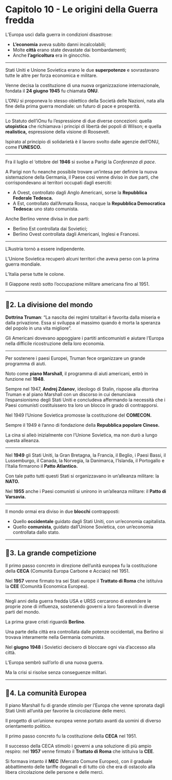 # Capitolo 10 - Le origini della Guerra fredda

L’Europa uscì dalla guerra in condizioni disastrose:

- **L’economia** aveva subito danni incalcolabili;
- Molte **città** erano state devastate dai bombardamenti;
- Anche **l’agricoltura** era in ginocchio.

---

Stati Uniti e Unione Sovietica erano le due **superpotenze** e sovrastavano tutte le altre per forza economica e militare.

Venne decisa la costituzione di una nuova organizzazione internazionale, fondata il **24 giugno 1945** fu chiamata **ONU**.

L’ONU si proponeva lo stesso obiettico della Società delle Nazioni, nata alla fine della prima guerra mondiale: un futuro di pace e prosperità.

---

Lo Statuto dell’ìOnu fu l’espressione di due diverse concezioni: quella **utopistica** che richiamava i principi di libertà dei popoli di Wilson; e quella **realistica,** espressione della visione di Roosevelt.

Ispirato al principio di solidarietà è il lavoro svolto dalle agenzie dell’ONU, come **l’UNESCO.**

---

Fra il luglio el ‘ottobre del **1946** si svolse a Parigi la *Conferenza di pace*.

A Parigi non fu neanche possibile trovare un’intesa per definire la nuova sistemazione della Germania, il Paese così venne diviso in due parti, che corrispondevano ai territori occupati dagli eserciti:

- A Ovest, controllato dagli Anglo Americani, sorse la **Repubblica Federale Tedesca.**
- A Est, controllato dall’Armata Rossa, nacque la **Repubblica Democratica Tedesca:** uno stato comunista.

Anche Berlino venne divisa in due parti:

- Berlino Est controllata dai Sovietici;
- Berlino Ovest controllata dagli Americani, Inglesi e Francesi.

---

L’Austria tornò a essere indipendente.

L’Unione Sovietica recuperò alcuni territori che aveva perso con la prima guerra mondiale.

L’Italia perse tutte le colone.

Il Giappone restò sotto l’occupazione militare americana fino al 1951.

---

## 📍2. La divisione del mondo

**Dottrina Truman**: “La nascita dei regimi totalitari è favorita dalla miseria e dalla privazione. Essa si sviluppa al massimo quando è morta la speranza del popolo in una vita migliore”.

Gli Americani dovevano appoggiare i partiti anticomunisti e aiutare l’Europa nella difficile ricostruzione della loro economia.

---

Per sostenere i paesi Europei, Truman fece organizzare un grande programma di aiuti.

Noto come **piano Marshall**, il programma di aiuti americani, entrò in funzione nel **1948**.

Sempre nel 1947, **Andrej Zdanov**, ideologo di Stalin, rispose alla dtorrina Truman e al piano Marshall con un discorso in cui denunciava l’espansionismo degli Stati Uniti e concludeva affermando la necessità che i Paesi comunisti costituissero tra loro un blocco in grado di contrapporsi.

Nel 1949 l’Unione Sovietica promosse la costituzione del **COMECON.**

Sempre il 1949 è l’anno di fondazione della **Repubblica popolare Cinese.**

La cina si alleò inizialmente con l’Unione Sovietica, ma non durò a lungo questa alleanza.

---

Nel **1949** gli Stati Uniti, la Gran Bretagna, la Francia, il Beglio, i Paesi Bassi, il Lussemburgo, il Canada, la Norvegia, la Danimarca, l’Islanda, il Portogallo e l’Italia firmarono il **Patto Atlantico.**

Con tale patto tutti questi Stati si organizzavano in un’alleanza militare: la **NATO.**

Nel **1955** anche i Paesi comunisti si unirono in un’alleanza militare: il **Patto di Varsavia.**

---

Il mondo ormai era diviso in due **blocchi** contrapposti:

- Quello **occidentale** guidato dagli Stati Uniti, con un’economia capitalista.
- Quello **comunista**, guidato dall’Unione Sovietica, con un’economia controllata dallo stato.

---

## 📍3. La grande competizione

Il primo passo concreto in direzione dell’unità europea fu la costituzione della **CECA** (Comunità Europa Carbone e Acciaio) nel 1951.

Nel **1957** venne firmato tra sei Stati europe il **Trattato di Roma** che istituiva la **CEE** (Comunità Economica Europea).

---

Negli anni della guerra fredda USA e URSS cercarono di estendere le proprie zone di influenza, sostenendo governi a loro favorevoli in diverse parti del mondo.

La prima grave cristi riguardà **Berlino**.

Una parte della città era controllata dalle potenze occidentali, ma Berlino si trovava interamente nella Germania comunista.

Nel **giugno 1948** i Sovietici decisero di bloccare ogni via d’accesso alla città.

L’Europa sembrò sull’orlo di una nuova guerra.

Ma la crisi si risolse senza conseguenze militari.

---

## 📍4. La comunità Europea

Il piano Marshall fu di grande stimolo per l’Europa che venne spronata dagli Stati Uniti all’unità per favorire la circolazione delle merci.

Il progetto di un’unione europea venne portato avanti da uomini di diverso orientamento politico.

Il primo passo concreto fu la costituzione della **CECA** nel 1951.

Il successo della CECA stimolò i governi a una soluzione di più ampio respiro: nel **1957** venne firmato il **Trattato di Roma** che istituiva la **CEE**.

Si formava intanto il **MEC** (Mercato Comune Europeo), con il graduale abbattimento delle tariffe doganali e di tutto ciò che era di ostacolo alla libera circolazione delle persone e delle merci.